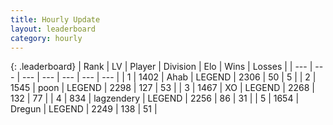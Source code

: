 ```yaml
---
title: Hourly Update
layout: leaderboard
category: hourly
---
```


{: .leaderboard}
| Rank | LV | Player | Division | Elo | Wins | Losses |
| --- | --- | --- | --- | --- | --- | --- |
| <span data-change="0">1</span> | 1402 | <span title="ID: 402846">Ahab</span> | LEGEND | <span data-change="0">2306</span> | <span data-change="0">50</span> | <span data-change="0">5</span> |
| <span data-change="0">2</span> | 1545 | <span title="ID: 540690">poon</span> | LEGEND | <span data-change="0">2298</span> | <span data-change="0">127</span> | <span data-change="0">53</span> |
| <span data-change="0">3</span> | 1467 | <span title="ID: 692745">XO</span> | LEGEND | <span data-change="4">2268</span> | <span data-change="5">132</span> | <span data-change="1">77</span> |
| <span data-change="0">4</span> | 834 | <span title="ID: 628282">lagzendery</span> | LEGEND | <span data-change="0">2256</span> | <span data-change="0">86</span> | <span data-change="0">31</span> |
| <span data-change="0">5</span> | 1654 | <span title="ID: 337810">Dregun</span> | LEGEND | <span data-change="0">2249</span> | <span data-change="0">138</span> | <span data-change="0">51</span> |
